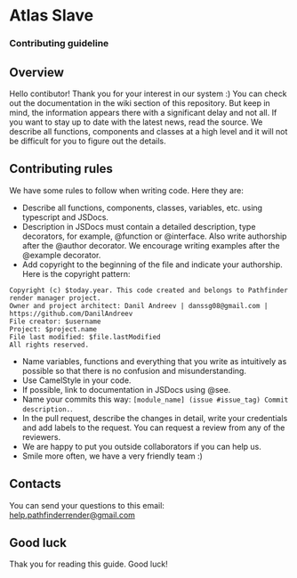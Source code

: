 # Atlas Slave
### Contributing guideline
## Overview
Hello contibutor! Thank you for your interest in our system :)
You can check out the documentation in the wiki section of this repository. But keep in mind, the information appears there with a significant delay and not all.
If you want to stay up to date with the latest news, read the source.
We describe all functions, components and classes at a high level and it will not be difficult for you to figure out the details.
## Contributing rules
We have some rules to follow when writing code. Here they are:
* Describe all functions, components, classes, variables, etc. using typescript and JSDocs.
* Description in JSDocs must contain a detailed description, type decorators, for example, @function or @interface. Also write authorship after the @author decorator. We encourage writing examples after the @example decorator.
* Add copyright to the beginning of the file and indicate your authorship. Here is the copyright pattern:
```
Copyright (c) $today.year. This code created and belongs to Pathfinder render manager project. 
Owner and project architect: Danil Andreev | danssg08@gmail.com |  https://github.com/DanilAndreev
File creator: $username
Project: $project.name
File last modified: $file.lastModified
All rights reserved.
```
* Name variables, functions and everything that you write as intuitively as possible so that there is no confusion and misunderstanding.
* Use CamelStyle in your code.
* If possible, link to documentation in JSDocs using @see.
* Name your commits this way: ```[module_name] (issue #issue_tag) Commit description.```.
* In the pull request, describe the changes in detail, write your credentials and add labels to the request. You can request a review from any of the reviewers.
* We are happy to put you outside collaborators if you can help us.
* Smile more often, we have a very friendly team :)
## Contacts
You can send your questions to this email: help.pathfinderrender@gmail.com
## Good luck
Thak you for reading this guide. Good luck!
